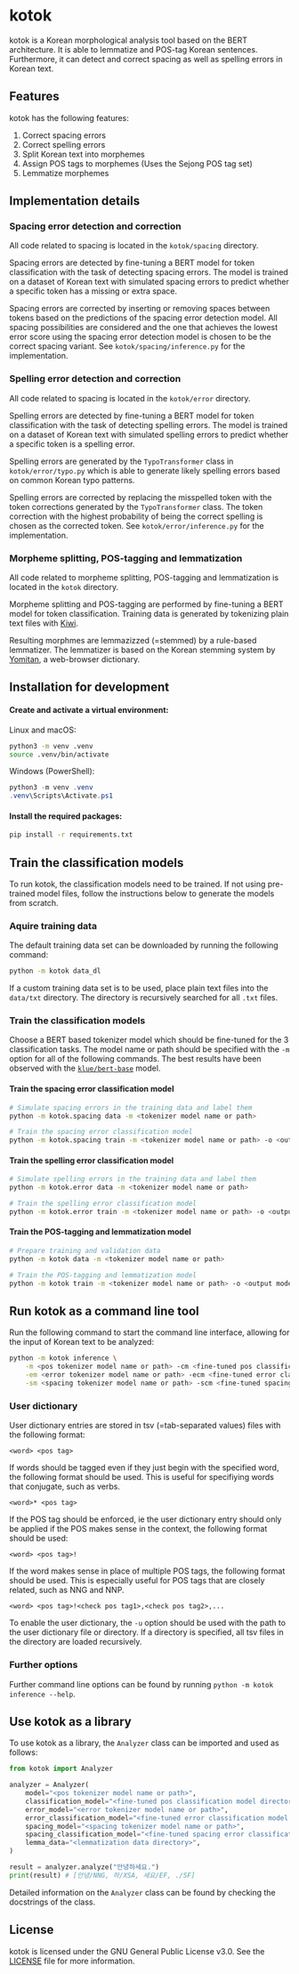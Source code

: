 # kotok

kotok is a Korean morphological analysis tool based on the BERT architecture. It is able to lemmatize and POS-tag Korean sentences. Furthermore, it can detect and correct spacing as well as spelling errors in Korean text.

## Features

kotok has the following features:
1. Correct spacing errors
1. Correct spelling errors
1. Split Korean text into morphemes
1. Assign POS tags to morphemes (Uses the Sejong POS tag set)
1. Lemmatize morphemes

## Implementation details

### Spacing error detection and correction
All code related to spacing is located in the `kotok/spacing` directory.

Spacing errors are detected by fine-tuning a BERT model for token classification with the task of detecting spacing errors. The model is trained on a dataset of Korean text with simulated spacing errors to predict whether a specific token has a missing or extra space.

Spacing errors are corrected by inserting or removing spaces between tokens based on the predictions of the spacing error detection model. All spacing possibilities are considered and the one that achieves the lowest error score using the spacing error detection model is chosen to be the correct spacing variant. See `kotok/spacing/inference.py` for the implementation.

### Spelling error detection and correction
All code related to spacing is located in the `kotok/error` directory.

Spelling errors are detected by fine-tuning a BERT model for token classification with the task of detecting spelling errors. The model is trained on a dataset of Korean text with simulated spelling errors to predict whether a specific token is a spelling error.

Spelling errors are generated by the `TypoTransformer` class in `kotok/error/typo.py` which is able to generate likely spelling errors based on common Korean typo patterns.

Spelling errors are corrected by replacing the misspelled token with the token corrections generated by the `TypoTransformer` class. The token correction with the highest probability of being the correct spelling is chosen as the corrected token. See `kotok/error/inference.py` for the implementation.

### Morpheme splitting, POS-tagging and lemmatization
All code related to morpheme splitting, POS-tagging and lemmatization is located in the `kotok` directory.

Morpheme splitting and POS-tagging are performed by fine-tuning a BERT model for token classification. Training data is generated by tokenizing plain text files with [Kiwi](https://github.com/bab2min/Kiwi/tree/main).

Resulting morphmes are lemmazizzed (=stemmed) by a rule-based lemmatizer. The lemmatizer is based on the Korean stemming system by [Yomitan](https://github.com/yomidevs/yomitan/blob/master/ext/js/language/ko/korean-transforms.js/), a web-browser dictionary.

## Installation for development

#### Create and activate a virtual environment:

Linux and macOS:
```bash
python3 -m venv .venv
source .venv/bin/activate
```

Windows (PowerShell):
```powershell
python3 -m venv .venv
.venv\Scripts\Activate.ps1
```

#### Install the required packages:
```bash
pip install -r requirements.txt
```

## Train the classification models

To run kotok, the classification models need to be trained. If not using pre-trained model files, follow the instructions below to generate the models from scratch.

### Aquire training data

The default training data set can be downloaded by running the following command:
```bash
python -m kotok data_dl
```

If a custom training data set is to be used, place plain text files into the `data/txt` directory. The directory is recursively searched for all `.txt` files.

### Train the classification models

Choose a BERT based tokenizer model which should be fine-tuned for the 3 classification tasks. The model name or path should be specified with the `-m` option for all of the following commands. The best results have been observed with the [`klue/bert-base`](https://huggingface.co/klue/bert-base) model.

#### Train the spacing error classification model
```bash
# Simulate spacing errors in the training data and label them
python -m kotok.spacing data -m <tokenizer model name or path>

# Train the spacing error classification model
python -m kotok.spacing train -m <tokenizer model name or path> -o <output model directory>
```

#### Train the spelling error classification model
```bash
# Simulate spelling errors in the training data and label them
python -m kotok.error data -m <tokenizer model name or path>

# Train the spelling error classification model
python -m kotok.error train -m <tokenizer model name or path> -o <output model directory>
```

#### Train the POS-tagging and lemmatization model
```bash
# Prepare training and validation data
python -m kotok data -m <tokenizer model name or path>

# Train the POS-tagging and lemmatization model
python -m kotok train -m <tokenizer model name or path> -o <output model directory>
```

## Run kotok as a command line tool

Run the following command to start the command line interface, allowing for the input of Korean text to be analyzed:
```bash
python -m kotok inference \
    -m <pos tokenizer model name or path> -cm <fine-tuned pos classification model directory> \
    -em <error tokenizer model name or path> -ecm <fine-tuned error classification model directory> \
    -sm <spacing tokenizer model name or path> -scm <fine-tuned spacing error classification model directory>
```

### User dictionary

User dictionary entries are stored in tsv (=tab-separated values) files with the following format:
```
<word> <pos tag>
```
If words should be tagged even if they just begin with the specified word, the following format should be used. This is useful for specifiying words that conjugate, such as verbs.
```
<word>* <pos tag>
```
If the POS tag should be enforced, ie the user dictionary entry should only be applied if the POS makes sense in the context, the following format should be used:
```
<word> <pos tag>!
```
If the word makes sense in place of multiple POS tags, the following format should be used. This is especially useful for POS tags that are closely related, such as NNG and NNP.
```
<word> <pos tag>!<check pos tag1>,<check pos tag2>,...
```

To enable the user dictionary, the `-u` option should be used with the path to the user dictionary file or directory. If a directory is specified, all tsv files in the directory are loaded recursively.

### Further options
Further command line options can be found by running `python -m kotok inference --help`.

## Use kotok as a library

To use kotok as a library, the `Analyzer` class can be imported and used as follows:

```python
from kotok import Analyzer

analyzer = Analyzer(
    model="<pos tokenizer model name or path>",
    classification_model="<fine-tuned pos classification model directory>",
    error_model="<error tokenizer model name or path>",
    error_classification_model="<fine-tuned error classification model directory>",
    spacing_model="<spacing tokenizer model name or path>",
    spacing_classification_model="<fine-tuned spacing error classification model directory>",
    lemma_data="<lemmatization data directory>",
)

result = analyzer.analyze("안녕하세요.")
print(result) # [안녕/NNG, 하/XSA, 세요/EF, ./SF]
```

Detailed information on the `Analyzer` class can be found by checking the docstrings of the class.

## License

kotok is licensed under the GNU General Public License v3.0. See the [LICENSE](LICENSE) file for more information.